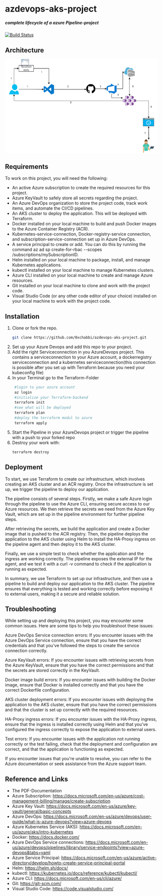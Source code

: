 # azdevops-aks-project

##### complete lifecycle of a azure Pipeline-project
[![Build Status](https://dev.azure.com/bchabbi/Space%20Game%20-%20web%20-%20Pipeline/_apis/build/status%2F0xchabbi.azdevops-aks-project?branchName=main)](https://dev.azure.com/bchabbi/Space%20Game%20-%20web%20-%20Pipeline/_build/latest?definitionId=22&branchName=main)

## Architecture

<img src="azdevops-aks-project.drawio.png" alt="Project-Architecture">


## Requirements

To work on this project, you will need the following:

- An active Azure subscription to create the required resources for this project.
- Azure KeyVault to safely store all secrets regarding the project.
- An Azure DevOps organization to store the project code, track work items, and automate the CI/CD pipelines.
- An AKS cluster to deploy the application. This will be deployed with Terraform.
- Docker installed on your local machine to build and push Docker images to the Azure Container Registry (ACR).
- Kubernetes-service-connection, Docker-registry-service connection, and subscription-service-connection set up in Azure DevOps.
- A service principal to create or add. You can do this by running the command az ad sp create-for-rbac --scopes /subscriptions/mySubscriptionID.
- Helm installed on your local machine to package, install, and manage Kubernetes applications.
- kubectl installed on your local machine to manage Kubernetes clusters.
- Azure CLI installed on your local machine to create and manage Azure resources.
- Git installed on your local machine to clone and work with the project code.
- Visual Studio Code (or any other code editor of your choice) installed on your local machine to work with the project code.

## Installation 
1. Clone or fork the repo.
   ```bash 
   git clone https://github.com/0xchabbi/azdevops-aks-project.git
   ```
2. Set up your Azure Devops and add this repo to your project.
3. Add the right Serviceconnection in you AzureDevops project. This contains a serviceconnection to your Azure account, a dockerregistry serviceconnection and a kubernetes serviceconnection(this connection is possible after you set up with Terraform because you need your kubeconfig file)
4. In your Terminal go to the Terraform-Folder
   ```bash
    #login to your azure account
    az login
    #initialize your Terraform-backend
    terraform init
    #see what will be deployed
    terraform plan
    #deploy the terraform modul to azure
    terraform apply
    ```
5. Start the Pipeline in your AzureDevops project or trigger the pipeline with a push to your forked repo
6. Destroy your work with:
   ```bash
   terraform destroy
   ```
## Deployment

To start, we use Terraform to create our infrastructure, which involves creating an AKS cluster and an ACR registry. Once the infrastructure is set up, we trigger the pipeline to deploy our application.

The pipeline consists of several steps. Firstly, we make a safe Azure login through the pipeline to use the Azure CLI, ensuring secure access to our Azure resources. We then retrieve the secrets we need from the Azure Key Vault, which are set up in the pipeline environment for further pipeline steps.

After retrieving the secrets, we build the application and create a Docker image that is pushed to the ACR registry. Then, the pipeline deploys the application to the AKS cluster using Helm to install the HA-Proxy ingress on the pipeline agent and then deploy it to the AKS cluster.

Finally, we use a simple test to check whether the application and the ingress are working correctly. The pipeline exposes the external IP for the agent, and we test it with a curl -v command to check if the application is running as expected.

In summary, we use Terraform to set up our infrastructure, and then use a pipeline to build and deploy our application to the AKS cluster. The pipeline ensures that everything is tested and working correctly before exposing it to external users, making it a secure and reliable solution.

## Troubleshooting

While setting up and deploying this project, you may encounter some common issues. Here are some tips to help you troubleshoot these issues:

Azure DevOps Service connection errors: If you encounter issues with the Azure DevOps Service connection, ensure that you have the correct credentials and that you've followed the steps to create the service connection correctly.

Azure KeyVault errors: If you encounter issues with retrieving secrets from the Azure KeyVault, ensure that you have the correct permissions and that the secrets are stored correctly in the KeyVault.

Docker image build errors: If you encounter issues with building the Docker image, ensure that Docker is installed correctly and that you have the correct Dockerfile configuration.

AKS cluster deployment errors: If you encounter issues with deploying the application to the AKS cluster, ensure that you have the correct permissions and that the cluster is set up correctly with the required resources.

HA-Proxy ingress errors: If you encounter issues with the HA-Proxy ingress, ensure that the ingress is installed correctly using Helm and that you've configured the ingress correctly to expose the application to external users.

Test errors: If you encounter issues with the application not running correctly or the test failing, check that the deployment and configuration are correct, and that the application is functioning as expected.

If you encounter issues that you're unable to resolve, you can refer to the Azure documentation or seek assistance from the Azure support team.

## Reference and Links

- The PDF-Documentation
- Azure Subscription: 
  https://docs.microsoft.com/en-us/azure/cost-management-billing/manage/create-subscription
- Azure Key Vault:
  https://docs.microsoft.com/en-us/azure/key-vault/general/basic-concepts
- Azure DevOps:
  https://docs.microsoft.com/en-us/azure/devops/user-guide/what-is-azure-devops?view=azure-devops
- Azure Kubernetes Service (AKS):
  https://docs.microsoft.com/en-us/azure/aks/intro-kubernetes
- Docker:
  https://docs.docker.com/
- Azure DevOps Service connections:
  https://docs.microsoft.com/en-us/azure/devops/pipelines/library/service-endpoints?view=azure-devops&tabs=yaml
- Azure Service Principal:
  https://docs.microsoft.com/en-us/azure/active-directory/develop/howto-create-service-principal-portal
- Helm:
  https://helm.sh/docs/
- kubectl:
  https://kubernetes.io/docs/reference/kubectl/kubectl/
- Azure CLI:
  https://docs.microsoft.com/en-us/cli/azure/
- Git:
  https://git-scm.com/
- Visual Studio Code:
  https://code.visualstudio.com/
